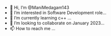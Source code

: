 - 👋 Hi, I’m @ManiMedagam143
- 👀 I’m interested in Software Development role...
- 🌱 I’m currently learning c++ ...
- 💞️ I’m looking to collaborate on January 2023...
- 📫 How to reach me ...

<!---
ManiMedagam143/ManiMedagam143 is a ✨ special ✨ repository because its `README.md` (this file) appears on your GitHub profile.
You can click the Preview link to take a look at your changes.
--->
